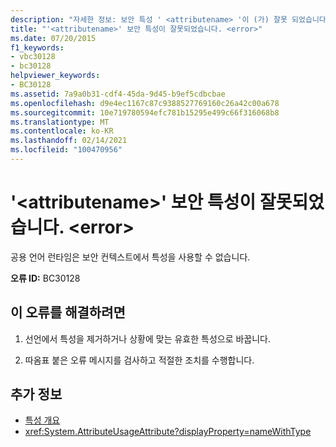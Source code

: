 ```yaml
---
description: "자세한 정보: 보안 특성 ' <attributename> '이 (가) 잘못 되었습니다. <error>"
title: "'<attributename>' 보안 특성이 잘못되었습니다. <error>"
ms.date: 07/20/2015
f1_keywords:
- vbc30128
- bc30128
helpviewer_keywords:
- BC30128
ms.assetid: 7a9a0b31-cdf4-45da-9d45-b9ef5cdbcbae
ms.openlocfilehash: d9e4ec1167c87c9388527769160c26a42c00a678
ms.sourcegitcommit: 10e719780594efc781b15295e499c66f316068b8
ms.translationtype: MT
ms.contentlocale: ko-KR
ms.lasthandoff: 02/14/2021
ms.locfileid: "100470956"
---
```

# <a name="security-attribute-attributename-is-not-valid-error"></a>'\<attributename>' 보안 특성이 잘못되었습니다. \<error>

공용 언어 런타임은 보안 컨텍스트에서 특성을 사용할 수 없습니다.

**오류 ID:** BC30128

## <a name="to-correct-this-error"></a>이 오류를 해결하려면

1. 선언에서 특성을 제거하거나 상황에 맞는 유효한 특성으로 바꿉니다.

2. 따옴표 붙은 오류 메시지를 검사하고 적절한 조치를 수행합니다.

## <a name="see-also"></a>추가 정보

- [특성 개요](../programming-guide/concepts/attributes/index.md)
- <xref:System.AttributeUsageAttribute?displayProperty=nameWithType>
